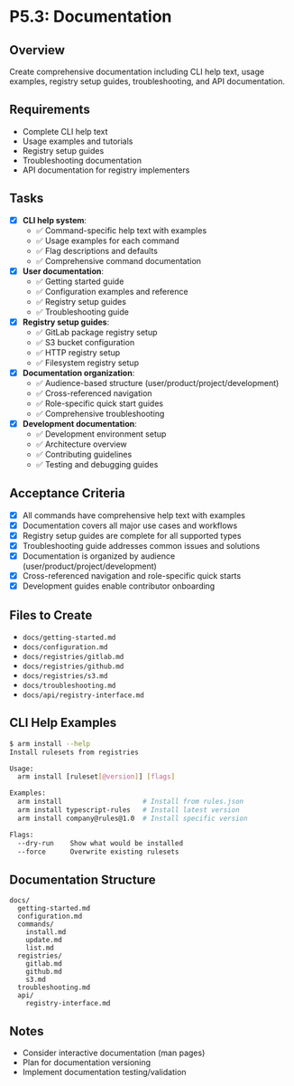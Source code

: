# P5.3: Documentation

## Overview
Create comprehensive documentation including CLI help text, usage examples, registry setup guides, troubleshooting, and API documentation.

## Requirements
- Complete CLI help text
- Usage examples and tutorials
- Registry setup guides
- Troubleshooting documentation
- API documentation for registry implementers

## Tasks
- [x] **CLI help system**:
  - ✅ Command-specific help text with examples
  - ✅ Usage examples for each command
  - ✅ Flag descriptions and defaults
  - ✅ Comprehensive command documentation
- [x] **User documentation**:
  - ✅ Getting started guide
  - ✅ Configuration examples and reference
  - ✅ Registry setup guides
  - ✅ Troubleshooting guide
- [x] **Registry setup guides**:
  - ✅ GitLab package registry setup
  - ✅ S3 bucket configuration
  - ✅ HTTP registry setup
  - ✅ Filesystem registry setup
- [x] **Documentation organization**:
  - ✅ Audience-based structure (user/product/project/development)
  - ✅ Cross-referenced navigation
  - ✅ Role-specific quick start guides
  - ✅ Comprehensive troubleshooting
- [x] **Development documentation**:
  - ✅ Development environment setup
  - ✅ Architecture overview
  - ✅ Contributing guidelines
  - ✅ Testing and debugging guides

## Acceptance Criteria
- [x] All commands have comprehensive help text with examples
- [x] Documentation covers all major use cases and workflows
- [x] Registry setup guides are complete for all supported types
- [x] Troubleshooting guide addresses common issues and solutions
- [x] Documentation is organized by audience (user/product/project/development)
- [x] Cross-referenced navigation and role-specific quick starts
- [x] Development guides enable contributor onboarding

## Files to Create
- `docs/getting-started.md`
- `docs/configuration.md`
- `docs/registries/gitlab.md`
- `docs/registries/github.md`
- `docs/registries/s3.md`
- `docs/troubleshooting.md`
- `docs/api/registry-interface.md`

## CLI Help Examples
```bash
$ arm install --help
Install rulesets from registries

Usage:
  arm install [ruleset[@version]] [flags]

Examples:
  arm install                    # Install from rules.json
  arm install typescript-rules   # Install latest version
  arm install company@rules@1.0  # Install specific version

Flags:
  --dry-run    Show what would be installed
  --force      Overwrite existing rulesets
```

## Documentation Structure
```
docs/
  getting-started.md
  configuration.md
  commands/
    install.md
    update.md
    list.md
  registries/
    gitlab.md
    github.md
    s3.md
  troubleshooting.md
  api/
    registry-interface.md
```

## Notes
- Consider interactive documentation (man pages)
- Plan for documentation versioning
- Implement documentation testing/validation
